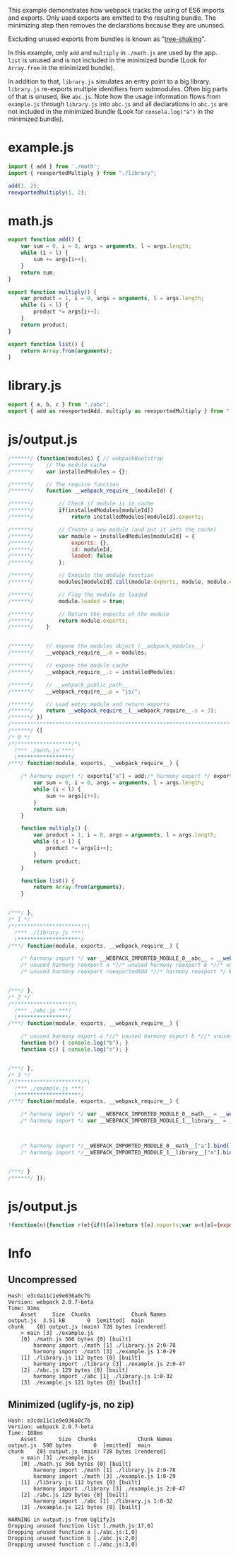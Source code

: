 This example demonstrates how webpack tracks the using of ES6 imports and exports. Only used exports are emitted to the resulting bundle. The minimizing step then removes the declarations because they are ununsed. 

Excluding unused exports from bundles is known as "[tree-shaking](http://www.2ality.com/2015/12/webpack-tree-shaking.html)".

In this example, only `add` and `multiply` in `./math.js` are used by the app. `list` is unused and is not included in the minimized bundle (Look for `Array.from` in the minimized bundle).

In addition to that, `library.js` simulates an entry point to a big library. `library.js` re-exports multiple identifiers from submodules. Often big parts of that is unused, like `abc.js`. Note how the usage information flows from `example.js` through `library.js` into `abc.js` and all declarations in `abc.js` are not included in the minimized bundle (Look for `console.log("a")` in the minimized bundle).

# example.js

``` javascript
import { add } from './math';
import { reexportedMultiply } from "./library";

add(1, 2);
reexportedMultiply(1, 2);
```

# math.js

``` javascript
export function add() {
	var sum = 0, i = 0, args = arguments, l = args.length;
	while (i < l) {
		sum += args[i++];
	}
	return sum;
}

export function multiply() {
	var product = 1, i = 0, args = arguments, l = args.length;
	while (i < l) {
		product *= args[i++];
	}
	return product;
}

export function list() {
	return Array.from(arguments);
}
```

# library.js

``` javascript
export { a, b, c } from "./abc";
export { add as reexportedAdd, multiply as reexportedMultiply } from "./math";
```

# js/output.js

``` javascript
/******/ (function(modules) { // webpackBootstrap
/******/ 	// The module cache
/******/ 	var installedModules = {};

/******/ 	// The require function
/******/ 	function __webpack_require__(moduleId) {

/******/ 		// Check if module is in cache
/******/ 		if(installedModules[moduleId])
/******/ 			return installedModules[moduleId].exports;

/******/ 		// Create a new module (and put it into the cache)
/******/ 		var module = installedModules[moduleId] = {
/******/ 			exports: {},
/******/ 			id: moduleId,
/******/ 			loaded: false
/******/ 		};

/******/ 		// Execute the module function
/******/ 		modules[moduleId].call(module.exports, module, module.exports, __webpack_require__);

/******/ 		// Flag the module as loaded
/******/ 		module.loaded = true;

/******/ 		// Return the exports of the module
/******/ 		return module.exports;
/******/ 	}


/******/ 	// expose the modules object (__webpack_modules__)
/******/ 	__webpack_require__.m = modules;

/******/ 	// expose the module cache
/******/ 	__webpack_require__.c = installedModules;

/******/ 	// __webpack_public_path__
/******/ 	__webpack_require__.p = "js/";

/******/ 	// Load entry module and return exports
/******/ 	return __webpack_require__(__webpack_require__.s = 3);
/******/ })
/************************************************************************/
/******/ ([
/* 0 */
/*!*****************!*\
  !*** ./math.js ***!
  \*****************/
/***/ function(module, exports, __webpack_require__) {

	/* harmony export */ exports["a"] = add;/* harmony export */ exports["b"] = multiply;/* unused harmony export list */function add() {
		var sum = 0, i = 0, args = arguments, l = args.length;
		while (i < l) {
			sum += args[i++];
		}
		return sum;
	}

	function multiply() {
		var product = 1, i = 0, args = arguments, l = args.length;
		while (i < l) {
			product *= args[i++];
		}
		return product;
	}

	function list() {
		return Array.from(arguments);
	}


/***/ },
/* 1 */
/*!********************!*\
  !*** ./library.js ***!
  \********************/
/***/ function(module, exports, __webpack_require__) {

	/* harmony import */ var __WEBPACK_IMPORTED_MODULE_0__abc__ = __webpack_require__(/*! ./abc */ 2);
	/* unused harmony reexport a *//* unused harmony reexport b *//* unused harmony reexport c *//* harmony import */ var __WEBPACK_IMPORTED_MODULE_1__math__ = __webpack_require__(/*! ./math */ 0);
	/* unused harmony reexport reexportedAdd *//* harmony reexport */ Object.defineProperty(exports, "a", {configurable: false, enumerable: true, get: function() { return __WEBPACK_IMPORTED_MODULE_1__math__["b"]; }});


/***/ },
/* 2 */
/*!****************!*\
  !*** ./abc.js ***!
  \****************/
/***/ function(module, exports, __webpack_require__) {

	/* unused harmony export a *//* unused harmony export b *//* unused harmony export c */function a() { console.log("a"); }
	function b() { console.log("b"); }
	function c() { console.log("c"); }


/***/ },
/* 3 */
/*!********************!*\
  !*** ./example.js ***!
  \********************/
/***/ function(module, exports, __webpack_require__) {

	/* harmony import */ var __WEBPACK_IMPORTED_MODULE_0__math__ = __webpack_require__(/*! ./math */ 0);
	/* harmony import */ var __WEBPACK_IMPORTED_MODULE_1__library__ = __webpack_require__(/*! ./library */ 1);



	/* harmony import */__WEBPACK_IMPORTED_MODULE_0__math__["a"].bind()(1, 2);
	/* harmony import */__WEBPACK_IMPORTED_MODULE_1__library__["a"].bind()(1, 2);


/***/ }
/******/ ]);
```

# js/output.js

``` javascript
!function(n){function r(e){if(t[e])return t[e].exports;var o=t[e]={exports:{},id:e,loaded:!1};return n[e].call(o.exports,o,o.exports,r),o.loaded=!0,o.exports}var t={};return r.m=n,r.c=t,r.p="js/",r(r.s=3)}([function(n,r,t){function e(){for(var n=0,r=0,t=arguments,e=t.length;e>r;)n+=t[r++];return n}function o(){for(var n=1,r=0,t=arguments,e=t.length;e>r;)n*=t[r++];return n}r.a=e,r.b=o},function(n,r,t){var e=(t(2),t(0));Object.defineProperty(r,"a",{configurable:!1,enumerable:!0,get:function(){return e.b}})},function(n,r,t){},function(n,r,t){var e=t(0),o=t(1);e.a.bind()(1,2),o.a.bind()(1,2)}]);
```

# Info

## Uncompressed

```
Hash: e3cda11c1e9e036a0c7b
Version: webpack 2.0.7-beta
Time: 91ms
    Asset     Size  Chunks             Chunk Names
output.js  3.51 kB       0  [emitted]  main
chunk    {0} output.js (main) 728 bytes [rendered]
    > main [3] ./example.js 
    [0] ./math.js 366 bytes {0} [built]
        harmony import ./math [1] ./library.js 2:0-78
        harmony import ./math [3] ./example.js 1:0-29
    [1] ./library.js 112 bytes {0} [built]
        harmony import ./library [3] ./example.js 2:0-47
    [2] ./abc.js 129 bytes {0} [built]
        harmony import ./abc [1] ./library.js 1:0-32
    [3] ./example.js 121 bytes {0} [built]
```

## Minimized (uglify-js, no zip)

```
Hash: e3cda11c1e9e036a0c7b
Version: webpack 2.0.7-beta
Time: 188ms
    Asset       Size  Chunks             Chunk Names
output.js  598 bytes       0  [emitted]  main
chunk    {0} output.js (main) 728 bytes [rendered]
    > main [3] ./example.js 
    [0] ./math.js 366 bytes {0} [built]
        harmony import ./math [1] ./library.js 2:0-78
        harmony import ./math [3] ./example.js 1:0-29
    [1] ./library.js 112 bytes {0} [built]
        harmony import ./library [3] ./example.js 2:0-47
    [2] ./abc.js 129 bytes {0} [built]
        harmony import ./abc [1] ./library.js 1:0-32
    [3] ./example.js 121 bytes {0} [built]

WARNING in output.js from UglifyJs
Dropping unused function list [./math.js:17,0]
Dropping unused function a [./abc.js:1,0]
Dropping unused function b [./abc.js:2,0]
Dropping unused function c [./abc.js:3,0]
```
